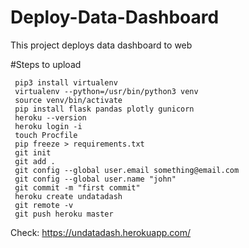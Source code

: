 # Deploy-Data-Dashboard

This project deploys data dashboard to web

#Steps to upload 

     pip3 install virtualenv
     virtualenv --python=/usr/bin/python3 venv
     source venv/bin/activate
     pip install flask pandas plotly gunicorn
     heroku --version
     heroku login -i
     touch Procfile
     pip freeze > requirements.txt
     git init
     git add .
     git config --global user.email something@email.com
     git config --global user.name "john"
     git commit -m "first commit"
     heroku create undatadash
     git remote -v
     git push heroku master


Check: https://undatadash.herokuapp.com/
